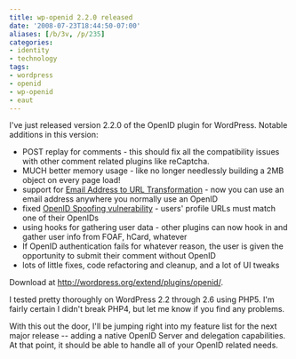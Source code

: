 ```yaml
---
title: wp-openid 2.2.0 released
date: '2008-07-23T18:44:50-07:00'
aliases: [/b/3v, /p/235]
categories:
- identity
- technology
tags:
- wordpress
- openid
- wp-openid
- eaut
---
```

I've just released version 2.2.0 of the OpenID plugin for WordPress.  Notable additions in this version:

 - POST replay for comments - this should fix all the compatibility issues with other comment related plugins like
 reCaptcha.
 - MUCH better memory usage - like no longer needlessly building a 2MB object on every page load!
 - support for [Email Address to URL Transformation][eaut] - now you can use an email address anywhere you
 normally use an OpenID
 - fixed [OpenID Spoofing vulnerability](http://plugins.trac.wordpress.org/ticket/702) - users' profile URLs must match
 one of their OpenIDs
 - using hooks for gathering user data - other plugins can now hook in and gather user info from FOAF, hCard, whatever
 - If OpenID authentication fails for whatever reason, the user is given the opportunity to submit their comment without
 OpenID
 - lots of little fixes, code refactoring and cleanup, and a lot of UI tweaks

Download at <http://wordpress.org/extend/plugins/openid/>.

I tested pretty thoroughly on WordPress 2.2 through 2.6 using PHP5.  I'm fairly certain I didn't break PHP4, but let me
know if you find any problems.

With this out the door, I'll be jumping right into my feature list for the next major release -- adding a native OpenID
Server and delegation capabilities.  At that point, it should be able to handle all of your OpenID related needs.

[eaut]: https://web.archive.org/web/20080723/http://eaut.org
